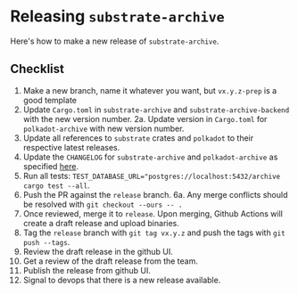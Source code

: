 # Releasing `substrate-archive`

Here's how to make a new release of `substrate-archive`.

## Checklist

1. Make a new branch, name it whatever you want, but `vx.y.z-prep` is a good template
2. Update `Cargo.toml` in `substrate-archive` and `substrate-archive-backend` with the new version number.
   2a. Update version in `Cargo.toml` for `polkadot-archive` with new version number. 
3. Update all references to `substrate` crates and `polkadot` to their respective latest releases.
4. Update the `CHANGELOG` for `substrate-archive` and `polkadot-archive` as specified [here](https://keepachangelog.com/en/1.0.0/).
5. Run all tests: `TEST_DATABASE_URL="postgres://localhost:5432/archive cargo test --all`.
6. Push the PR against the `release` branch.
   6a. Any merge conflicts should be resolved with `git checkout --ours -- .`
7. Once reviewed, merge it to `release`. Upon merging, Github Actions will create a draft release and upload
binaries.
8. Tag the `release` branch with `git tag vx.y.z` and push the tags with `git push --tags`.
9. Review the draft release in the github UI.
10. Get a review of the draft release from the team.
11. Publish the release from github UI.
12. Signal to devops that there is a new release available.
